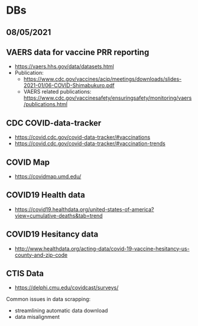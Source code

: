 # DBs 

## 08/05/2021
## VAERS data for vaccine PRR reporting
  * https://vaers.hhs.gov/data/datasets.html
  * Publication:
     * https://www.cdc.gov/vaccines/acip/meetings/downloads/slides-2021-01/06-COVID-Shimabukuro.pdf
     * VAERS related publications: https://www.cdc.gov/vaccinesafety/ensuringsafety/monitoring/vaers/publications.html
  
## CDC COVID-data-tracker
  * https://covid.cdc.gov/covid-data-tracker/#vaccinations
  * https://covid.cdc.gov/covid-data-tracker/#vaccination-trends
  
## COVID Map 
  * https://covidmap.umd.edu/
  
## COVID19 Health data
  * https://covid19.healthdata.org/united-states-of-america?view=cumulative-deaths&tab=trend

## COVID19 Hesitancy data 
  * http://www.healthdata.org/acting-data/covid-19-vaccine-hesitancy-us-county-and-zip-code 

## CTIS Data 
  * https://delphi.cmu.edu/covidcast/surveys/

Common issues in data scrapping:
  * streamlining automatic data download
  * data misalignment  
